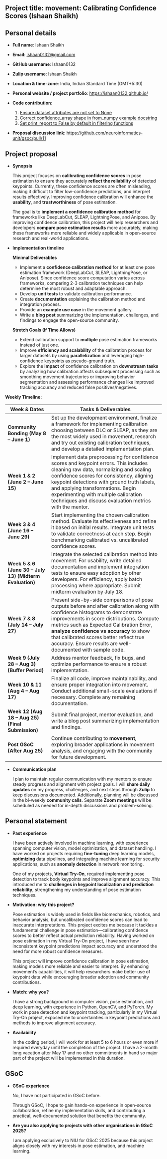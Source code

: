 ## Project title: movement: Calibrating Confidence Scores (Ishaan Shaikh)

## Personal details
- **Full name**: Ishaan Shaikh  
- **Email**: ishaan0132@gmail.com  
- **GitHub username**: Ishaan0132  
- **Zulip username**: Ishaan Shaikh  
- **Location & time-zone**: India, Indian Standard Time (GMT+5:30)  
- **Personal website / project portfolio**: https://ishaan0132.github.io/  
- **Code contribution**:  

    1. [Ensure dataset attributes are not set to None](https://github.com/neuroinformatics-unit/movement/pull/456)  
    2. [Correct confidence_array shape in from_numpy example docstring](https://github.com/neuroinformatics-unit/movement/pull/492)  
    3. [Set print_report to False by default in filtering functions](https://github.com/neuroinformatics-unit/movement/pull/493)

- **Proposal discussion link**: https://github.com/neuroinformatics-unit/gsoc/pull/11

## Project proposal 

- **Synopsis**

    This project focuses on **calibrating confidence scores** in pose estimation to ensure they accurately **reflect the reliability** of detected keypoints. Currently, these confidence scores are often misleading, making it difficult to filter low-confidence predictions, and interpret results effectively. Improving confidence calibration will enhance the **usability**, and **trustworthiness** of pose estimation.

    The goal is to **implement a confidence calibration method** for frameworks like DeepLabCut, SLEAP, LightningPose, and Anipose. By improving confidence calibration, this project will help researchers and developers **compare pose estimation results** more accurately, making these frameworks more reliable and widely applicable in open-source research and real-world applications.
- **Implementation timeline**

    **Minimal Deliverables**  

    - Implement a **confidence calibration method** for at least one pose estimation framework (DeepLabCut, SLEAP, LightningPose, or Anipose). Since confidence score computation varies across frameworks, comparing 2-3 calibration techniques can help determine the most robust and adaptable approach.
    - Develop **unit tests** to validate calibration performance.  
    - Create **documentation** explaining the calibration method and integration process.  
    - Provide an **example use case** in the movement gallery.  
    - Write a **blog post** summarizing the implementation, challenges, and findings to engage the open-source community.  

    **Stretch Goals (If Time Allows)**  
    - Extend calibration support to **multiple** pose estimation frameworks instead of just one.   
    - Improve **efficiency and scalability** of the calibration process for larger datasets by using **parallelization** and leveraging high-confidence keypoints as pseudo-ground truth.
    - Explore the **impact** of confidence calibration on **downstream tasks** by analyzing how calibration affects subsequent processing such as smoothing movement trajectories or improving behavior segmentation and assessing performance changes like improved tracking accuracy and reduced false positives/negatives.


**Weekly Timeline:**  

| **Week & Dates** | **Tasks & Deliverables** |
|------------------|-------------------------|
| **Community Bonding (May 8 – June 1)** | Set up the development environment, finalize a framework for implementing calibration choosing between DLC or SLEAP, as they are the most widely used in movement, research and try out existing calibration techniques, and develop a detailed implementation plan. |
| **Week 1 & 2 (June 2 – June 15)** | Implement data preprocessing for confidence scores and keypoint errors. This includes cleaning raw data, normalizing and scaling confidence scores for consistency, aligning keypoint detections with ground truth labels, and applying transformations. Begin experimenting with multiple calibration techniques and discuss evaluation metrics with the mentor. |
| **Week 3 & 4 (June 16 – June 29)** | Start implementing the chosen calibration method. Evaluate its effectiveness and refine it based on initial results. Integrate unit tests to validate correctness at each step. Begin benchmarking calibrated vs. uncalibrated confidence scores. |
| **Week 5 & 6 (June 30 – July 13) (Midterm Evaluation)** | Integrate the selected calibration method into movement. For usability, write detailed documentation and implement integration tests to ensure easy adoption by other developers. For efficiency, apply batch processing where appropriate. Submit midterm evaluation by July 18. |
| **Week 7 & 8 (July 14 – July 27)** | Present side-by-side comparisons of pose outputs before and after calibration along with confidence histograms to demonstrate improvements in score distributions. Compute metrics such as Expected Calibration Error, **analyze confidence vs accuracy** to show that calibrated scores better reflect true accuracy. Ensure results are well-documented with sample code. |
| **Week 9 (July 28 – Aug 3) (Buffer Period)** | Address mentor feedback, fix bugs, and optimize performance to ensure a robust implementation. |
| **Week 10 & 11 (Aug 4 – Aug 17)** | Finalize all code, improve maintainability, and ensure proper integration into movement. Conduct additional small-scale evaluations if necessary. Complete any remaining documentation. |
| **Week 12 (Aug 18 – Aug 25) (Final Submission)** | Submit final project, mentor evaluation, and write a blog post summarizing implementation and findings. |
| **Post GSoC (After Aug 25)** | Continue contributing to **movement**, exploring broader applications in movement analysis, and engaging with the community for future development. |


- **Communication plan**

    I plan to maintain regular communication with my mentors to ensure steady progress and alignment with project goals. I will **share daily updates** on my progress, challenges, and next steps through **Zulip** to keep discussions documented. Additionally, planning will be discussed in the bi-weekly **community calls**. Separate **Zoom meetings** will be scheduled as needed for in-depth discussions and problem-solving.

## Personal statement

- **Past experience** 

    I have been actively involved in machine learning, with experience spanning computer vision, model optimization, and dataset handling. I have worked on projects requiring **fine-tuning** deep learning models, **optimizing** data pipelines, and integrating machine learning for security applications, such as **anomaly detection** in network monitoring.

    One of my projects, **Virtual Try-On**, required implementing pose detection to track body keypoints and improve alignment accuracy. This introduced me to **challenges in keypoint localization and prediction reliability**, strengthening my understanding of pose estimation techniques.

- **Motivation: why this project?**

    Pose estimation is widely used in fields like biomechanics, robotics, and behavior analysis, but uncalibrated confidence scores can lead to inaccurate interpretations. This project excites me because it tackles a fundamental challenge in pose estimation—calibrating confidence scores to better reflect actual prediction reliability. Having worked on pose estimation in my Virtual Try-On project, I have seen how inconsistent keypoint predictions impact accuracy and understood the need for more robust confidence measures.

    This project will improve confidence calibration in pose estimation, making models more reliable and easier to interpret. By enhancing movement’s capabilities, it will help researchers make better use of keypoint data while encouraging broader adoption and community contributions.

- **Match: why you?**

    I have a strong background in computer vision, pose estimation, and deep learning, with experience in Python, OpenCV, and PyTorch. My work in pose detection and keypoint tracking, particularly in my Virtual Try-On project, exposed me to uncertainties in keypoint predictions and methods to improve alignment accuracy.


- **Availability**

    In the coding period, I will work for at least 5 to 6 hours or even more if required everyday until the completion of the project. I have a 2-month long vacation after May 17 and no other commitments in hand so major part of the project will be implemented in this duration.

## GSoC

- **GSoC experience**

    No, I have not participated in GSoC before. 

    Through GSoC, I hope to gain hands-on experience in open-source collaboration, refine my implementation skills, and contributing a practical, well-documented solution that benefits the community.

- **Are you also applying to projects with other organisations in GSoC 2025?**

    I am applying exclusively to NIU for GSoC 2025 because this project aligns closely with my interests in pose estimation, and machine learning.